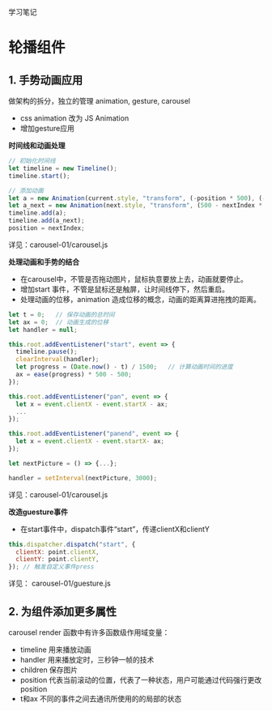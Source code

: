 学习笔记

# 轮播组件

## 1. 手势动画应用

做架构的拆分，独立的管理 animation, gesture, carousel

+ css animation 改为 JS Animation
+ 增加gesture应用

**时间线和动画处理**
```js
// 初始化时间线
let timeline = new Timeline();
timeline.start();

// 添加动画
let a = new Animation(current.style, "transform", (-position * 500), (-500 - position * 500), 500, 0, ease, v => `translateX(${v}px)`);
let a_next = new Animation(next.style, "transform", (500 - nextIndex * 500), (-nextIndex * 500), 500, 0, ease, v => `translateX(${v}px)`);
timeline.add(a);
timeline.add(a_next);
position = nextIndex;
```
详见：carousel-01/carousel.js

**处理动画和手势的结合**

+ 在carousel中，不管是否拖动图片，鼠标执意要放上去，动画就要停止。
+ 增加start 事件，不管是鼠标还是触屏，让时间线停下，然后重启。
+ 处理动画的位移，animation 造成位移的概念，动画的距离算进拖拽的距离。
  

```js
let t = 0;   // 保存动画的总时间
let ax = 0;  // 动画生成的位移
let handler = null;

this.root.addEventListener("start", event => {
  timeline.pause();
  clearInterval(handler);
  let progress = (Date.now() - t) / 1500;   // 计算动画时间的进度
  ax = ease(progress) * 500 - 500;
});

this.root.addEventListener("pan", event => {
  let x = event.clientX - event.startX - ax;
  ...
});

this.root.addEventListener("panend", event => {
  let x = event.clientX - event.startX- ax;
});

let nextPicture = () => {...};

handler = setInterval(nextPicture, 3000);

```
详见：carousel-01/carousel.js

**改造guesture事件**

+ 在start事件中，dispatch事件“start”，传递clientX和clientY
```js
this.dispatcher.dispatch("start", {
  clientX: point.clientX,
  clientY: point.clientY,
}); // 触发自定义事件press
```
详见： carousel-01/guesture.js 

## 2. 为组件添加更多属性

carousel render 函数中有许多函数级作用域变量：
+ timeline 用来播放动画
+ handler 用来播放定时，三秒钟一帧的技术
+ children 保存图片
+ position 代表当前滚动的位置，代表了一种状态，用户可能通过代码强行更改 position
+ t和ax  不同的事件之间去通讯所使用的的局部的状态